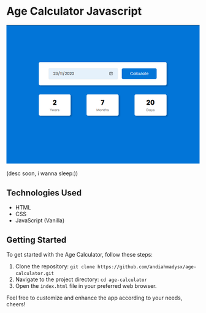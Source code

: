 
# Age Calculator Javascript

![Age Calculator](https://github.com/andiahmadysx/age-calculator/blob/main/images/screenshot.png?raw=true)

(desc soon, i wanna sleep:))

## Technologies Used

- HTML
- CSS
- JavaScript (Vanilla)

## Getting Started

To get started with the Age Calculator, follow these steps:

1. Clone the repository: `git clone https://github.com/andiahmadysx/age-calculator.git`
2. Navigate to the project directory: `cd age-calculator`
3. Open the `index.html` file in your preferred web browser.

Feel free to customize and enhance the app according to your needs, cheers!
